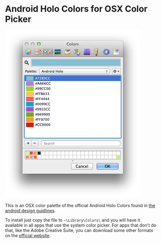 Android Holo Colors for OSX Color Picker
=======================

![Screenshot](screenshot.png)

This is an OSX color palette of the official Android Holo Colors found in [the android design guidlines](http://developer.android.com/design/style/color.html).

To install just copy the file to `~\Library\Colors\` and you will have it available in all apps that use the system color picker. For apps that don't do that, like the Adobe Creative Suite, you can download some other formats on the [official website](https://developer.android.com/design/downloads/index.html).

